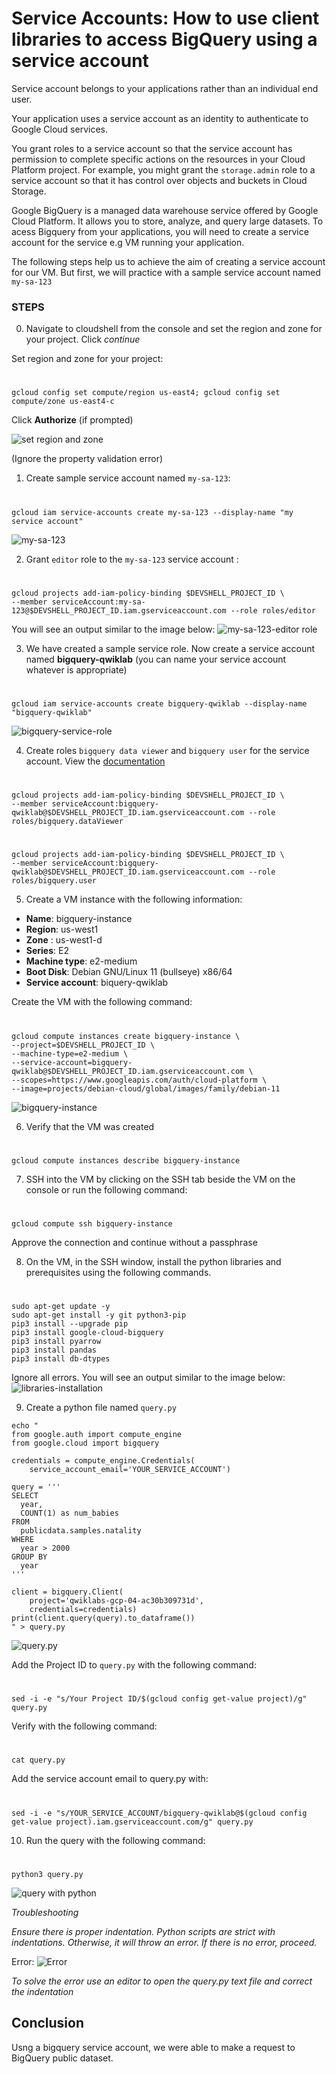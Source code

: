 
# Service Accounts: How to use client libraries to access BigQuery using a service account

Service account belongs to your applications rather than an individual end user.

Your application uses a service account as an identity to authenticate to Google Cloud services.

You grant roles to a service account so that the service account has permission to complete specific actions on the resources in your Cloud Platform project. For example, you might grant the `storage.admin` role to a service account so that it has control over objects and buckets in Cloud Storage.

Google BigQuery is a managed data warehouse service offered by Google Cloud Platform. It allows you to store, analyze, and query large datasets. To acess Bigquery from your applications, you will need to create a service account for the service e.g VM running your application.

The following steps help us to achieve the aim of creating a service account for our VM. But first, we will practice with a sample service account named `my-sa-123`

### STEPS

0. Navigate to cloudshell from the console and set the region and zone for your project. Click *continue* 

Set region and zone for your project:
#
    gcloud config set compute/region us-east4; gcloud config set compute/zone us-east4-c
Click **Authorize** (if prompted)

![set region and zone](https://github.com/laraadeboye/GCP_projects/blob/main/service-account-bigquery/images/Screenshot%202024-04-27%20155402.png)

(Ignore the property validation error)

1. Create sample service account named `my-sa-123`:

#
    gcloud iam service-accounts create my-sa-123 --display-name "my service account"

![my-sa-123](https://github.com/laraadeboye/GCP_projects/blob/main/service-account-bigquery/images/Screenshot%202024-04-27%20160048.png)

2. Grant `editor` role to the `my-sa-123` service account :

#
    gcloud projects add-iam-policy-binding $DEVSHELL_PROJECT_ID \
    --member serviceAccount:my-sa-123@$DEVSHELL_PROJECT_ID.iam.gserviceaccount.com --role roles/editor

You will see an output similar to the image below:
![my-sa-123-editor role](https://github.com/laraadeboye/GCP_projects/blob/main/service-account-bigquery/images/Screenshot%202024-04-27%20160340.png)

3. We have created a sample service role. Now create a service account named **bigquery-qwiklab** (you can name your service account whatever is appropriate)
#
    gcloud iam service-accounts create bigquery-qwiklab --display-name "bigquery-qwiklab"

![bigquery-service-role](https://github.com/laraadeboye/GCP_projects/blob/main/service-account-bigquery/images/Screenshot%202024-04-27%20160511.png)

4. Create roles `bigquery data viewer` and `bigquery user` for the service account. View the [documentation](https://cloud.google.com/bigquery/docs/access-control)

#
    gcloud projects add-iam-policy-binding $DEVSHELL_PROJECT_ID \
    --member serviceAccount:bigquery-qwiklab@$DEVSHELL_PROJECT_ID.iam.gserviceaccount.com --role roles/bigquery.dataViewer 

#
    gcloud projects add-iam-policy-binding $DEVSHELL_PROJECT_ID \
    --member serviceAccount:bigquery-qwiklab@$DEVSHELL_PROJECT_ID.iam.gserviceaccount.com --role roles/bigquery.user

5. Create a VM instance with the following information:
* **Name**: bigquery-instance
* **Region**: us-west1
* **Zone** : us-west1-d
* **Series**: E2
* **Machine type**: e2-medium
* **Boot Disk**: Debian GNU/Linux 11 (bullseye) x86/64
* **Service account**: biquery-qwiklab

Create the VM with the following command:
#
    gcloud compute instances create bigquery-instance \
    --project=$DEVSHELL_PROJECT_ID \
    --machine-type=e2-medium \
    --service-account=bigquery-qwiklab@$DEVSHELL_PROJECT_ID.iam.gserviceaccount.com \
    --scopes=https://www.googleapis.com/auth/cloud-platform \
    --image=projects/debian-cloud/global/images/family/debian-11
   
![bigquery-instance](https://github.com/laraadeboye/GCP_projects/blob/main/service-account-bigquery/images/Screenshot%202024-04-27%20162925.png)

6. Verify that the VM was created
#
    gcloud compute instances describe bigquery-instance

7. SSH into the VM by clicking on the SSH tab beside the VM on the console or run the following command:
#
    gcloud compute ssh bigquery-instance   
Approve the connection and continue without a passphrase

8. On the VM, in the SSH window, install the python libraries and prerequisites using the following commands.
#
    sudo apt-get update -y
    sudo apt-get install -y git python3-pip
    pip3 install --upgrade pip
    pip3 install google-cloud-bigquery
    pip3 install pyarrow
    pip3 install pandas
    pip3 install db-dtypes

Ignore all errors.
You will see an output similar to the image below:
![libraries-installation](https://github.com/laraadeboye/GCP_projects/blob/main/service-account-bigquery/images/Screenshot%202024-04-27%20163629.png)

9. Create a python file named `query.py` 

```
echo "
from google.auth import compute_engine
from google.cloud import bigquery

credentials = compute_engine.Credentials(
    service_account_email='YOUR_SERVICE_ACCOUNT')

query = '''
SELECT
  year,
  COUNT(1) as num_babies
FROM
  publicdata.samples.natality
WHERE
  year > 2000
GROUP BY
  year
'''

client = bigquery.Client(
    project='qwiklabs-gcp-04-ac30b309731d',
    credentials=credentials)
print(client.query(query).to_dataframe())
" > query.py
```
    
![query.py](https://github.com/laraadeboye/GCP_projects/blob/main/service-account-bigquery/images/Screenshot%202024-04-27%20163744.png)

Add the Project ID to `query.py` with the following command:
#
    sed -i -e "s/Your Project ID/$(gcloud config get-value project)/g" query.py

Verify with the following command:
#
    cat query.py

Add the service account email to query.py with:

#
    sed -i -e "s/YOUR_SERVICE_ACCOUNT/bigquery-qwiklab@$(gcloud config get-value project).iam.gserviceaccount.com/g" query.py

10. Run the query with the following command:
#
    python3 query.py
    
![query with python](https://github.com/laraadeboye/GCP_projects/blob/main/service-account-bigquery/images/Screenshot%202024-04-27%20165020.png)


*Troubleshooting*

*Ensure there is proper indentation. Python scripts are strict with indentations. Otherwise, it will throw an error. If there is no error, proceed.*

Error:
![Error](https://github.com/laraadeboye/GCP_projects/blob/main/service-account-bigquery/images/Screenshot%202024-04-27%20164246.png)

*To solve the error use an editor to open the query.py text file and correct the indentation*

## Conclusion
Usng a bigquery service account, we were able to make a request to BigQuery public dataset.

